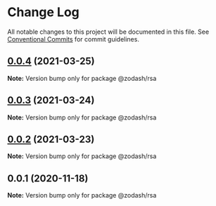 # Change Log

All notable changes to this project will be documented in this file.
See [Conventional Commits](https://conventionalcommits.org) for commit guidelines.

## [0.0.4](https://github.com/zcorky/zodash/compare/@zodash/rsa@0.0.3...@zodash/rsa@0.0.4) (2021-03-25)

**Note:** Version bump only for package @zodash/rsa





## [0.0.3](https://github.com/zcorky/zodash/compare/@zodash/rsa@0.0.2...@zodash/rsa@0.0.3) (2021-03-24)

**Note:** Version bump only for package @zodash/rsa





## [0.0.2](https://github.com/zcorky/zodash/compare/@zodash/rsa@0.0.1...@zodash/rsa@0.0.2) (2021-03-23)

**Note:** Version bump only for package @zodash/rsa





## 0.0.1 (2020-11-18)

**Note:** Version bump only for package @zodash/rsa
